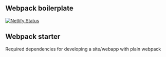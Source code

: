 ## Webpack boilerplate

[![Netlify Status](https://api.netlify.com/api/v1/badges/23675b27-b490-4493-8d13-800df86867b9/deploy-status)](https://app.netlify.com/sites/asimplewebpackdemo/deploys)

## Webpack starter

Required dependencies for developing a site/webapp with plain webpack
